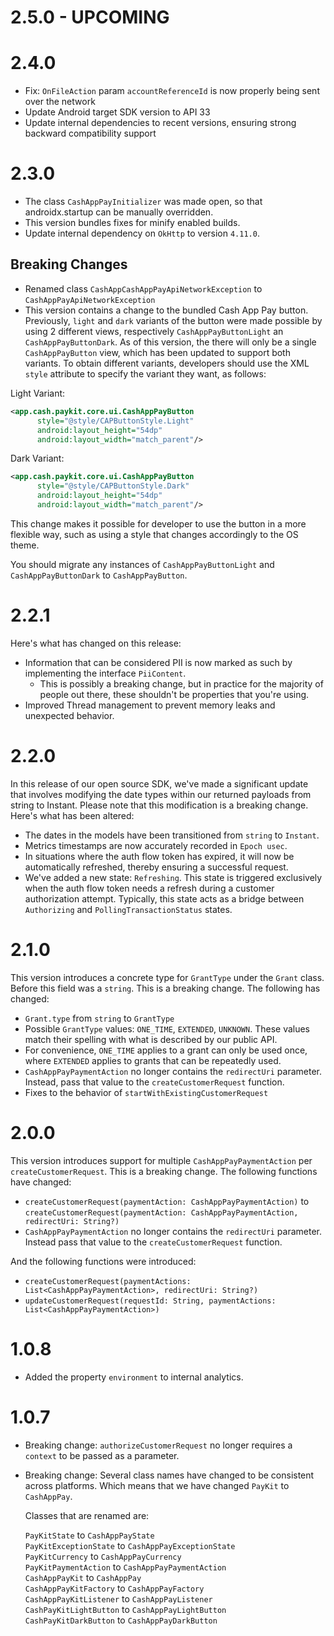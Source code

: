 # 2.5.0 - UPCOMING

# 2.4.0

 - Fix: `OnFileAction` param `accountReferenceId` is now properly being sent over the network
 - Update Android target SDK version to API 33
 - Update internal dependencies to recent versions, ensuring strong backward compatibility support

# 2.3.0

 - The class `CashAppPayInitializer` was made open, so that androidx.startup can be manually overridden.
 - This version bundles fixes for minify enabled builds.
 - Update internal dependency on `OkHttp` to version `4.11.0`.
 
## Breaking Changes
 
 - Renamed class `CashAppCashAppPayApiNetworkException` to `CashAppPayApiNetworkException`
 - This version contains a change to the bundled Cash App Pay button.
Previously, `light` and `dark` variants of the button were made possible by using 2 different
views, respectively `CashAppPayButtonLight` an `CashAppPayButtonDark`. As of this version, the
there will only be a single `CashAppPayButton` view, which has been updated to support both variants.
To obtain different variants, developers should use the XML `style` attribute to specify the variant they want, as follows:


Light Variant:
```xml
<app.cash.paykit.core.ui.CashAppPayButton
      style="@style/CAPButtonStyle.Light"
      android:layout_height="54dp"
      android:layout_width="match_parent"/>
```

Dark Variant:
```xml
<app.cash.paykit.core.ui.CashAppPayButton
      style="@style/CAPButtonStyle.Dark"
      android:layout_height="54dp"
      android:layout_width="match_parent"/>
```

This change makes it possible for developer to use the button in a more flexible way, such as using
a style that changes accordingly to the OS theme.

You should migrate any instances of `CashAppPayButtonLight` and `CashAppPayButtonDark` to `CashAppPayButton`.

# 2.2.1

Here's what has changed on this release:

 - Information that can be considered PII is now marked as such by implementing the interface `PiiContent`.
   - This is possibly a breaking change, but in practice for the majority of people out there, these shouldn't be properties that you're using.
  - Improved Thread management to prevent memory leaks and unexpected behavior.


# 2.2.0

In this release of our open source SDK, we've made a significant update that involves modifying the date types within our returned payloads from string to Instant. Please note that this modification is a breaking change. Here's what has been altered:

 - The dates in the models have been transitioned from `string` to `Instant`.
 - Metrics timestamps are now accurately recorded in `Epoch usec`.
 - In situations where the auth flow token has expired, it will now be automatically refreshed, thereby ensuring a successful request.
 - We've added a new state: `Refreshing`. This state is triggered exclusively when the auth flow token needs a refresh during a customer authorization attempt. Typically, this state acts as a bridge between `Authorizing` and `PollingTransactionStatus` states.


# 2.1.0

This version introduces a concrete type for `GrantType` under the `Grant` class. Before this field was a `string`. 
This is a breaking change. The following has changed:

- `Grant.type` from `string` to `GrantType` <br/>
- Possible `GrantType` values: `ONE_TIME`, `EXTENDED`, `UNKNOWN`. These values match their spelling with what is described by our public API.
- For convenience, `ONE_TIME` applies to a grant can only be used once, where `EXTENDED` applies to grants that can be repeatedly used.
- `CashAppPayPaymentAction` no longer contains the `redirectUri` parameter. Instead, pass that value to the `createCustomerRequest` function.
- Fixes to the behavior of `startWithExistingCustomerRequest`


# 2.0.0

This version introduces support for multiple `CashAppPayPaymentAction` per `createCustomerRequest`.
This is a breaking change. The following functions have changed:

 - `createCustomerRequest(paymentAction: CashAppPayPaymentAction)` to `createCustomerRequest(paymentAction: CashAppPayPaymentAction, redirectUri: String?)` <br/>
 - `CashAppPayPaymentAction` no longer contains the `redirectUri` parameter. Instead pass that value to the `createCustomerRequest` function.

And the following functions were introduced:

 - `createCustomerRequest(paymentActions: List<CashAppPayPaymentAction>, redirectUri: String?)`
 - `updateCustomerRequest(requestId: String, paymentActions: List<CashAppPayPaymentAction>)`

# 1.0.8

 - Added the property `environment` to internal analytics.

# 1.0.7

 - Breaking change: `authorizeCustomerRequest` no longer requires a `context` to be passed as a parameter.
 - Breaking change: Several class names have changed to be consistent across platforms. Which means that we have changed `PayKit` to `CashAppPay`.

   Classes that are renamed are:

   `PayKitState` to `CashAppPayState` <br/>
   `PayKitExceptionState` to `CashAppPayExceptionState` <br/>
   `PayKitCurrency` to `CashAppPayCurrency` <br/>
   `PayKitPaymentAction` to `CashAppPayPaymentAction` <br/>
   `CashAppPayKit` to `CashAppPay` <br/>
   `CashAppPayKitFactory` to `CashAppPayFactory` <br/>
   `CashAppPayKitListener` to `CashAppPayListener` <br/>
   `CashPayKitLightButton` to `CashAppPayLightButton` <br/>
   `CashPayKitDarkButton` to `CashAppPayDarkButton` <br/>
